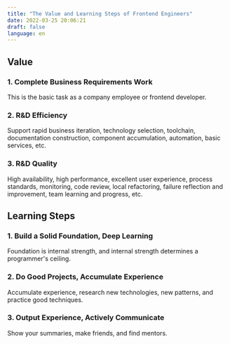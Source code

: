 ```yaml
---
title: "The Value and Learning Steps of Frontend Engineers"
date: 2022-03-25 20:06:21
draft: false
language: en
---
```


## Value

### 1. Complete Business Requirements Work

This is the basic task as a company employee or frontend developer.

### 2. R&D Efficiency

Support rapid business iteration, technology selection, toolchain, documentation construction, component accumulation, automation, basic services, etc.

### 3. R&D Quality

High availability, high performance, excellent user experience, process standards, monitoring, code review, local refactoring, failure reflection and improvement, team learning and progress, etc.

## Learning Steps

### 1. Build a Solid Foundation, Deep Learning

Foundation is internal strength, and internal strength determines a programmer's ceiling.

### 2. Do Good Projects, Accumulate Experience

Accumulate experience, research new technologies, new patterns, and practice good techniques.

### 3. Output Experience, Actively Communicate

Show your summaries, make friends, and find mentors.
